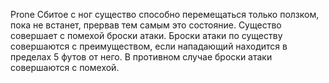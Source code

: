 Prone 
    Сбитое с ног существо способно перемещаться только ползком, пока не встанет, прервав тем самым это состояние.
    Существо совершает с помехой броски атаки.
    Броски атаки по существу совершаются с преимуществом, если нападающий находится в пределах 5 футов от него. В противном случае броски атаки совершаются с помехой.
